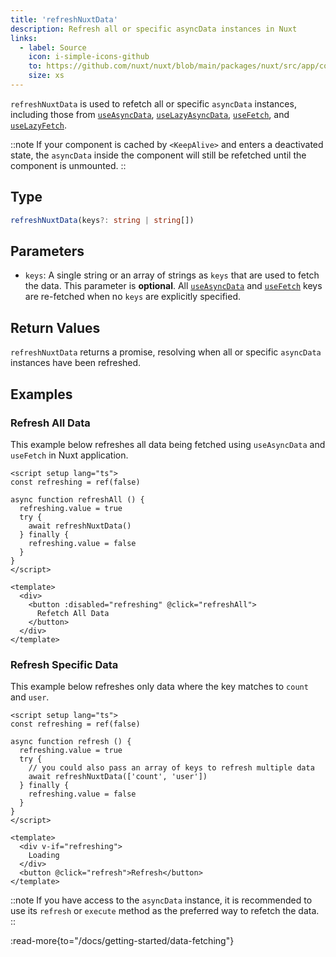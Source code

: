 ```yaml
---
title: 'refreshNuxtData'
description: Refresh all or specific asyncData instances in Nuxt
links:
  - label: Source
    icon: i-simple-icons-github
    to: https://github.com/nuxt/nuxt/blob/main/packages/nuxt/src/app/composables/asyncData.ts
    size: xs
---
```


`refreshNuxtData` is used to refetch all or specific `asyncData` instances, including those from [`useAsyncData`](/docs/api/composables/use-async-data), [`useLazyAsyncData`](/docs/api/composables/use-lazy-async-data), [`useFetch`](/docs/api/composables/use-fetch), and [`useLazyFetch`](/docs/api/composables/use-lazy-fetch).  

::note
If your component is cached by `<KeepAlive>` and enters a deactivated state, the `asyncData` inside the component will still be refetched until the component is unmounted.
::

## Type

```ts
refreshNuxtData(keys?: string | string[])
```

## Parameters

* `keys`: A single string or an array of strings as `keys` that are used to fetch the data. This parameter is **optional**. All [`useAsyncData`](/docs/api/composables/use-async-data) and [`useFetch`](/docs/api/composables/use-fetch) keys are re-fetched when no `keys` are explicitly specified.

## Return Values

`refreshNuxtData` returns a promise, resolving when all or specific `asyncData` instances have been refreshed.

## Examples

### Refresh All Data

This example below refreshes all data being fetched using `useAsyncData` and `useFetch` in Nuxt application.

```vue [app/pages/some-page.vue]
<script setup lang="ts">
const refreshing = ref(false)

async function refreshAll () {
  refreshing.value = true
  try {
    await refreshNuxtData()
  } finally {
    refreshing.value = false
  }
}
</script>

<template>
  <div>
    <button :disabled="refreshing" @click="refreshAll">
      Refetch All Data
    </button>
  </div>
</template>
```

### Refresh Specific Data

This example below refreshes only data where the key matches to `count` and `user`.

```vue [app/pages/some-page.vue]
<script setup lang="ts">
const refreshing = ref(false)

async function refresh () {
  refreshing.value = true
  try {
    // you could also pass an array of keys to refresh multiple data
    await refreshNuxtData(['count', 'user'])
  } finally {
    refreshing.value = false
  }
}
</script>

<template>
  <div v-if="refreshing">
    Loading
  </div>
  <button @click="refresh">Refresh</button>
</template>
```

::note
If you have access to the `asyncData` instance, it is recommended to use its `refresh` or `execute` method as the preferred way to refetch the data.
::

:read-more{to="/docs/getting-started/data-fetching"}
